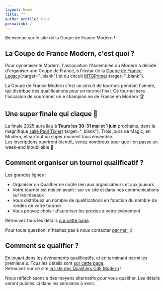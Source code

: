 ```yaml
---
layout: home
title: ""
author_profile: true
permalink: /
---
```


Bienvenue sur le site de la Coupe de France Modern !

## La Coupe de France Modern, c'est quoi ?

Pour dynamiser le Modern, l'association l'Assemblée du Modern a décidé d'organiser une Coupe de France, à l'instar de la [Coupe de France Legacy](https://xennio29.github.io/CDFL/){:target="_blank"} et du circuit [MTGPrime](https://mtgprime.fr/){:target="_blank"}.

La Coupe de France Modern c'est un circuit de tournois pendant l'année, qui distribue des qualifications pour un tournoi final. Ce tournoi sera l'occasion de couronner un.e champion.ne de France en Modern 🏆

## Une super finale qui claque 🤩

La finale 2025 aura lieu à **Tours les 30-31 mai et 1 juin** prochains, dans la magnifique [salle Paul Tixier](https://maps.app.goo.gl/4qND1XRojzkgWngs5){:target="_blank"}. Trois jours de Magic, en Modern, et surtout un super moment tous ensemble.  
Les inscriptions ouvriront bientôt, venez nombreux pour que l'on passe un week-end inoubliable 🎉

## Comment organiser un tournoi qualificatif ?

Les grandes lignes :
- Organiser un Qualifier ne coûte rien aux organisateurs et aux joueurs
- Votre tournoi est mis en avant : sur ce site et dans nos communications sur les réseaux
- Vous distribuez un nombre de qualifications en fonction du nombre de rondes de votre tournoi
- Vous pouvez choisir d'autoriser les proxies à votre événement

Retrouvez tous les détails [sur cette page](/organiser-un-qualifier/).

Pour toute question, n'hésitez pas à nous contacter [par mail](mailto:lassembleedumodern@gmail.com) :)

## Comment se qualifier ?

En jouant dans les événements qualificatifs, et en terminant parmi les premièr.e.s. Tous les détails sont [sur cette page](/se-qualifier/).  
Retrouvez sur ce site [la liste des Qualifiers CdF Modern](/tournois/) !

Nous réfléchissons à des moyens alternatifs pour vous qualifier. Les détails seront publiés ici dans les semaines à venir.
